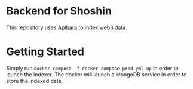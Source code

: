 # Backend for Shoshin

This repository uses [Apibara](https://github.com/apibara/apibara) to index web3 data.

# Getting Started

Simply run `docker compose -f docker-compose.prod.yml up` in order to launch the indexer. The docker will
launch a MongoDB service in order to store the indexed data.
